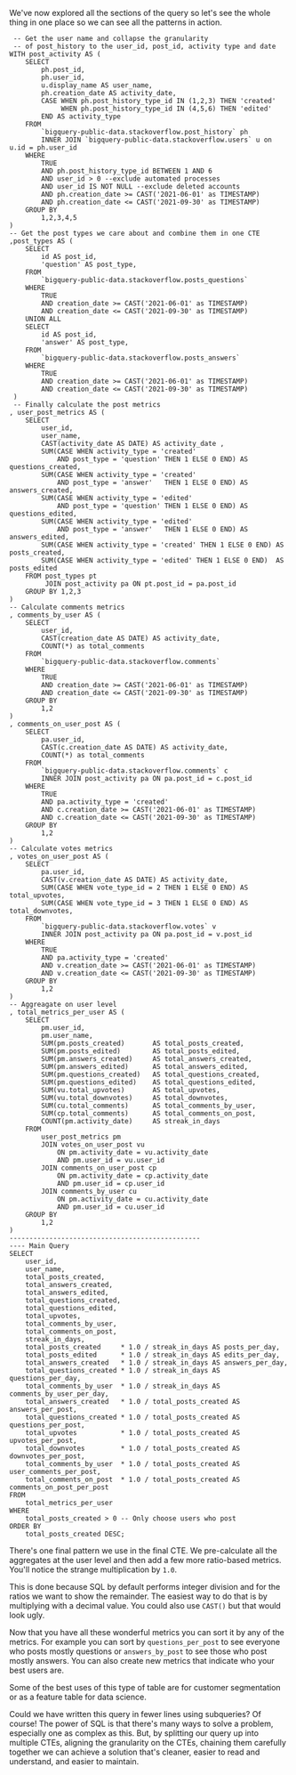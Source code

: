 We've now explored all the sections of the query so let's see the whole thing in one place so we can see all the patterns in action. 

```
 -- Get the user name and collapse the granularity 
 -- of post_history to the user_id, post_id, activity type and date
WITH post_activity AS (
	SELECT
		ph.post_id,
        ph.user_id,
        u.display_name AS user_name,
        ph.creation_date AS activity_date,
        CASE WHEN ph.post_history_type_id IN (1,2,3) THEN 'created'
        	 WHEN ph.post_history_type_id IN (4,5,6) THEN 'edited' 
        END AS activity_type
    FROM
        `bigquery-public-data.stackoverflow.post_history` ph
        INNER JOIN `bigquery-public-data.stackoverflow.users` u on u.id = ph.user_id
    WHERE
    	TRUE 
    	AND ph.post_history_type_id BETWEEN 1 AND 6
    	AND user_id > 0 --exclude automated processes
    	AND user_id IS NOT NULL --exclude deleted accounts
    	AND ph.creation_date >= CAST('2021-06-01' as TIMESTAMP) 
    	AND ph.creation_date <= CAST('2021-09-30' as TIMESTAMP)
    GROUP BY
    	1,2,3,4,5
)
-- Get the post types we care about and combine them in one CTE
,post_types AS (
    SELECT
		id AS post_id,
        'question' AS post_type,
    FROM
        `bigquery-public-data.stackoverflow.posts_questions`
    WHERE
        TRUE
    	AND creation_date >= CAST('2021-06-01' as TIMESTAMP) 
    	AND creation_date <= CAST('2021-09-30' as TIMESTAMP)
    UNION ALL
    SELECT
        id AS post_id,
        'answer' AS post_type,
    FROM
        `bigquery-public-data.stackoverflow.posts_answers`
    WHERE
        TRUE
    	AND creation_date >= CAST('2021-06-01' as TIMESTAMP) 
    	AND creation_date <= CAST('2021-09-30' as TIMESTAMP)
 )
 -- Finally calculate the post metrics 
, user_post_metrics AS (
	SELECT
		user_id,
		user_name,
		CAST(activity_date AS DATE) AS activity_date ,
		SUM(CASE WHEN activity_type = 'created' 
			AND post_type = 'question' THEN 1 ELSE 0 END) AS questions_created,
		SUM(CASE WHEN activity_type = 'created' 
			AND post_type = 'answer'   THEN 1 ELSE 0 END) AS answers_created,
		SUM(CASE WHEN activity_type = 'edited'
			AND post_type = 'question' THEN 1 ELSE 0 END) AS questions_edited,
		SUM(CASE WHEN activity_type = 'edited'
			AND post_type = 'answer'   THEN 1 ELSE 0 END) AS answers_edited,
		SUM(CASE WHEN activity_type = 'created' THEN 1 ELSE 0 END) AS posts_created,
		SUM(CASE WHEN activity_type = 'edited' THEN 1 ELSE 0 END)  AS posts_edited
	FROM post_types pt
		 JOIN post_activity pa ON pt.post_id = pa.post_id
	GROUP BY 1,2,3
)
-- Calculate comments metrics
, comments_by_user AS (
    SELECT
        user_id,
        CAST(creation_date AS DATE) AS activity_date,
        COUNT(*) as total_comments
    FROM
        `bigquery-public-data.stackoverflow.comments`
    WHERE
        TRUE
    	AND creation_date >= CAST('2021-06-01' as TIMESTAMP) 
    	AND creation_date <= CAST('2021-09-30' as TIMESTAMP)
	GROUP BY
        1,2
)
, comments_on_user_post AS (
	SELECT
        pa.user_id,
        CAST(c.creation_date AS DATE) AS activity_date,
        COUNT(*) as total_comments
    FROM
        `bigquery-public-data.stackoverflow.comments` c
        INNER JOIN post_activity pa ON pa.post_id = c.post_id
    WHERE
        TRUE
        AND pa.activity_type = 'created'
    	AND c.creation_date >= CAST('2021-06-01' as TIMESTAMP) 
    	AND c.creation_date <= CAST('2021-09-30' as TIMESTAMP)
	GROUP BY
        1,2
)
-- Calculate votes metrics
, votes_on_user_post AS (
  	SELECT
        pa.user_id,
        CAST(v.creation_date AS DATE) AS activity_date,
        SUM(CASE WHEN vote_type_id = 2 THEN 1 ELSE 0 END) AS total_upvotes,
        SUM(CASE WHEN vote_type_id = 3 THEN 1 ELSE 0 END) AS total_downvotes,
    FROM
        `bigquery-public-data.stackoverflow.votes` v
        INNER JOIN post_activity pa ON pa.post_id = v.post_id
    WHERE
        TRUE
        AND pa.activity_type = 'created'
    	AND v.creation_date >= CAST('2021-06-01' as TIMESTAMP) 
    	AND v.creation_date <= CAST('2021-09-30' as TIMESTAMP)
	GROUP BY
        1,2
)
-- Aggreagate on user level
, total_metrics_per_user AS (
	SELECT
	    pm.user_id,
	    pm.user_name,
	    SUM(pm.posts_created)     	AS total_posts_created,
	    SUM(pm.posts_edited)     	AS total_posts_edited,
	    SUM(pm.answers_created) 	AS total_answers_created,
	    SUM(pm.answers_edited) 		AS total_answers_edited,
	    SUM(pm.questions_created)	AS total_questions_created,
	    SUM(pm.questions_edited)	AS total_questions_edited,
	    SUM(vu.total_upvotes)		AS total_upvotes,
	    SUM(vu.total_downvotes)		AS total_downvotes,
	    SUM(cu.total_comments)		AS total_comments_by_user,
	    SUM(cp.total_comments)		AS total_comments_on_post,
	    COUNT(pm.activity_date) 	AS streak_in_days
	FROM
	    user_post_metrics pm
	    JOIN votes_on_user_post vu
	        ON pm.activity_date = vu.activity_date
	        AND pm.user_id = vu.user_id
	    JOIN comments_on_user_post cp 
	        ON pm.activity_date = cp.activity_date
	        AND pm.user_id = cp.user_id
	    JOIN comments_by_user cu
	        ON pm.activity_date = cu.activity_date
	        AND pm.user_id = cu.user_id
	GROUP BY
		1,2
)
------------------------------------------------
---- Main Query
SELECT
    user_id,
    user_name,
    total_posts_created,
	total_answers_created,
	total_answers_edited,
	total_questions_created,
	total_questions_edited,
	total_upvotes,
	total_comments_by_user,
	total_comments_on_post,
	streak_in_days,
	total_posts_created 	* 1.0 / streak_in_days AS posts_per_day,
	total_posts_edited 		* 1.0 / streak_in_days AS edits_per_day,
	total_answers_created 	* 1.0 / streak_in_days AS answers_per_day,
	total_questions_created * 1.0 / streak_in_days AS questions_per_day,
	total_comments_by_user  * 1.0 / streak_in_days AS comments_by_user_per_day,
	total_answers_created 	* 1.0 / total_posts_created AS answers_per_post,
	total_questions_created * 1.0 / total_posts_created AS questions_per_post,
	total_upvotes 			* 1.0 / total_posts_created AS upvotes_per_post,
	total_downvotes 		* 1.0 / total_posts_created AS downvotes_per_post,
	total_comments_by_user	* 1.0 / total_posts_created AS user_comments_per_post,
	total_comments_on_post	* 1.0 / total_posts_created AS comments_on_post_per_post
FROM
    total_metrics_per_user
WHERE
	total_posts_created > 0 -- Only choose users who post
ORDER BY 
	total_posts_created DESC;
```

There's one final pattern we use in the final CTE. We pre-calculate all the aggregates at the user level and then add a few more ratio-based metrics. You'll notice the strange multiplication by `1.0`. 

This is done because SQL by default performs integer division and for the ratios we want to show the remainder. The easiest way to do that is by multiplying with a decimal value. You could also use `CAST()` but that would look ugly.

Now that you have all these wonderful metrics you can sort it by any of the metrics. For example you can sort by `questions_per_post` to see everyone who posts mostly questions or `answers_by_post` to see those who post mostly answers. You can also create new metrics that indicate who your best users are.

Some of the best uses of this type of table are for customer segmentation or as a feature table for data science.

Could we have written this query in fewer lines using subqueries? Of course! The power of SQL is that there's many ways to solve a problem, especially one as complex as this. But, by splitting our query up into multiple CTEs, aligning the granularity on the CTEs, chaining them carefully together we can achieve a solution that's cleaner, easier to read and understand, and easier to maintain.